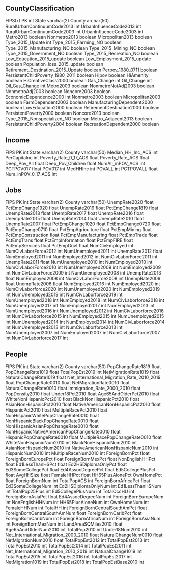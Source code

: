 CountyClassification
-
FIPStxt PK int
State varchar(2)
County archar(50)
RuralUrbanContinuumCode2013 int
UrbanInfluenceCode2013 int
RuralUrbanContinuumCode2003 int
UrbanInfluenceCode2003 int
Metro2013 boolean
Nonmetro2013 boolean
Micropolitan2013 boolean
Type_2015_Update int
Type_2015_Farming_NO boolean
Type_2015_Manufacturing_NO boolean
Type_2015_Mining_NO boolean
Type_2015_Government_NO boolean
Type_2015_Recreation_NO boolean
Low_Education_2015_update boolean
Low_Employment_2015_update boolean
Population_loss_2015_update boolean
Retirement_Destination_2015_Update boolean
Perpov_1980_0711 boolean
PersistentChildPoverty_1980_2011 boolean
Hipov boolean
HiAmenity boolean
HiCreativeClass2000 boolean
Gas_Change int
Oil_Change int
Oil_Gas_Change int
Metro2003 boolean
NonmetroNotAdj2003 boolean
NonmetroAdj2003 boolean
Noncore2003 boolean
EconomicDependence2000 int
Nonmetro2003 boolean
Micropolitan2003 boolean
FarmDependent2003 boolean
ManufacturingDependent2000 boolean
LowEducation2000 boolean
RetirementDestination2000 boolean
PersistentPoverty2000 boolean
Noncore2013 boolean
Type_2015_Nonspecialized_NO boolean
Metro_Adjacent2013 boolean
PersistentChildPoverty2004 boolean
RecreationDependent2000 boolean

Income
-
FIPS  PK int
State varchar(2)
County varchar(50)
Median_HH_Inc_ACS    int
PerCapitaInc    int
Poverty_Rate_0_17_ACS   float
Poverty_Rate_ACS float
Deep_Pov_All float
Deep_Pov_Children float
NumAll_inPOV_ACS int
PCTPOV017 float
POV017 int
MedHHInc int
POVALL int
PCTPOVALL float
Num_inPOV_0_17_ACS int

Jobs
-
FIPS  PK int
State varchar(2)
County varchar(50)
UnempRate2020 float
PctEmpChange1920 float
UnempRate2019 float
PctEmpChange1819 float
UnempRate2018 float
UnempRate2017 float
UnempRate2016 float
UnempRate2015 float
UnempRate2014 float
UnempRate2010 float
UnempRate2007 float
PctEmpChange1020 float
PctEmpChange0720 float
PctEmpChange0710 float
PctEmpAgriculture float
PctEmpMining float
PctEmpConstruction float
PctEmpManufacturing float
PctEmpTrade float
PctEmpTrans float
PctEmpInformation float
PctEmpFIRE float
PctEmpServices float
PctEmpGovt float
NumCivEmployed int
NumCivLaborForce2012 int
NumUnemployed2011 int
UnempRate2012 float
NumEmployed2011 int
NumEmployed2012 int
NumCivLaborForce2011 int
UnempRate2011 float
NumUnemployed2010 int
NumEmployed2010 int
NumCivLaborForce2010 int
NumUnemployed2009 int
NumEmployed2009 int
NumCivLaborForce2009 int
NumUnemployed2008 int
UnempRate2013 float
NumEmployed2008 int
NumCivLaborForce2008 int
UnempRate2009 float
UnempRate2008 float
NumEmployed2016 int
NumEmployed2020 int
NumCivLaborforce2020 int
NumUnemployed2020 int
NumEmployed2019 int
NumUnemployed2019 int
NumCivLaborforce2019 int
NumUnemployed2018 int
NumEmployed2018 int
NumCivLaborforce2018 int
NumUnemployed2017 int
NumEmployed2017 int
NumEmployed2013 int
NumUnemployed2016 int
NumUnemployed2012 int
NumCivLaborforce2016 int
NumCivLaborforce2015 int
NumEmployed2015 int
NumUnemployed2015 int
NumUnemployed2014 int
NumEmployed2014 int
NumCivLaborforce2014 int
NumUnemployed2013 int
NumCivLaborforce2013 int
NumUnemployed2007 int
NumEmployed2007 int
NumCivLaborforce2007 int
NumCivLaborforce2017 int

People
-
FIPS  PK int
State varchar(2)
County varchar(50)
PopChangeRate1819 float
PopChangeRate1019 float
TotalPopEst2019 int
NetMigrationRate1019 float
NaturalChangeRate1019 float
Net_International_Migration_Rate_2010_2019 float
PopChangeRate0010 float
NetMigrationRate0010 float
NaturalChangeRate0010 float
Immigration_Rate_2000_2010 float
PopDensity2010 float
Under18Pct2010 float
Age65AndOlderPct2010 float
WhiteNonHispanicPct2010 float
BlackNonHispanicPct2010 float
AsianNonHispanicPct2010 float
NativeAmericanNonHispanicPct2010 float
HispanicPct2010 float
MultipleRacePct2010 float
NonHispanicWhitePopChangeRate0010 float
NonHispanicBlackPopChangeRate0010 float
NonHispanicAsianPopChangeRate0010 float
NonHispanicNativeAmericanPopChangeRate0010 float
HispanicPopChangeRate0010 float
MultipleRacePopChangeRate0010 float
WhiteNonHispanicNum2010 int
BlackNonHispanicNum2010 int
AsianNonHispanicNum2010 int
NativeAmericanNonHispanicNum2010 int
HispanicNum2010 int
MultipleRaceNum2010 int
ForeignBornPct float
ForeignBornEuropePct float
ForeignBornMexPct float
NonEnglishHHPct float
Ed1LessThanHSPct float
Ed2HSDiplomaOnlyPct float
Ed3SomeCollegePct float
Ed4AssocDegreePct float
Ed5CollegePlusPct float
AvgHHSize float
FemaleHHPct float
HH65PlusAlonePct
OwnHomePct float
ForeignBornNum int
TotalPopACS int
ForeignBornAfricaPct float
Ed3SomeCollegeNum int
Ed2HSDiplomaOnlyNum int
Ed1LessThanHSNum int
TotalPop25Plus int
Ed5CollegePlusNum int
TotalOccHU int
ForeignBornAsiaPct float
Ed4AssocDegreeNum int
ForeignBornEuropeNum int
NonEnglishHHNum int
HH65PlusAloneNum int
OwnHomeNum int
FemaleHHNum int
TotalHH int
ForeignBornCentralSouthAmPct float
ForeignBornCentralSouthAmNum float
ForeignBornCaribPct float
ForeignBornCaribNum int
ForeignBornAfricaNum int
ForeignBornAsiaNum int
ForeignBornMexNum int
LandAreaSQMiles2010 float
Age65AndOlderNum2010 int
TotalPop2010 int
Under18Num2010 int
Net_International_Migration_2000_2010 float
NaturalChangeNum0010 float
NetMigrationNum0010 float
TotalPopEst2012 int
TotalPopEst2013 int
TotalPopEst2010 int
TotalPopEst2014 int
TotalPopEst2011 int
Net_International_Migration_2010_2019 int
NaturalChange1019 int
TotalPopEst2015 int
TotalPopEst2016 int
TotalPopEst2017 int
NetMigration1019 int
TotalPopEst2018 int
TotalPopEstBase2010 int

